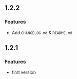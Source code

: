 ## 1.2.2

### Features

* Add `CHANGELOG.md` & `README.md`

## 1.2.1

### Features

* first version
